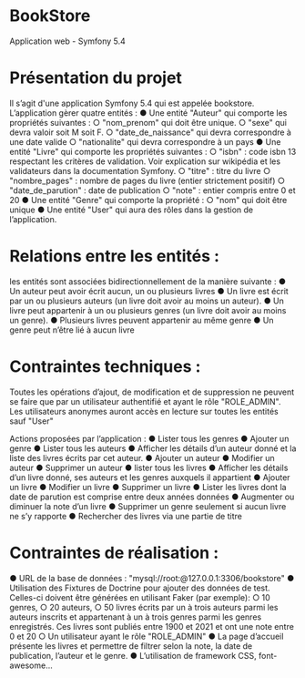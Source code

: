 # BookStore
Application web - Symfony 5.4


# Présentation du projet
Il s’agit d'une application Symfony 5.4 qui est appelée bookstore. L’application
gèrer quatre entités :
    ● Une entité "Auteur" qui comporte les propriétés suivantes :
         ○ "nom_prenom" qui doit être unique.
         ○ "sexe" qui devra valoir soit M soit F.
         ○ "date_de_naissance" qui devra correspondre à une date valide
         ○ "nationalite" qui devra correspondre à un pays
    ● Une entité "Livre" qui comporte les propriétés suivantes :
         ○ "isbn" : code isbn 13 respectant les critères de validation. Voir explication sur
            wikipédia et les validateurs dans la documentation Symfony.
         ○ "titre" : titre du livre
         ○ "nombre_pages" : nombre de pages du livre (entier strictement positif)
         ○ "date_de_parution" : date de publication
         ○ "note" : entier compris entre 0 et 20
    ● Une entité "Genre" qui comporte la propriété :
         ○ "nom" qui doit être unique
    ● Une entité "User" qui aura des rôles dans la gestion de l’application.

# Relations entre les entités :
  les entités sont associées bidirectionnellement de la manière suivante :
      ● Un auteur peut avoir écrit aucun, un ou plusieurs livres
      ● Un livre est écrit par un ou plusieurs auteurs (un livre doit avoir au moins un auteur).
      ● Un livre peut appartenir à un ou plusieurs genres (un livre doit avoir au moins un genre).
      ● Plusieurs livres peuvent appartenir au même genre
      ● Un genre peut n’être lié à aucun livre

# Contraintes techniques :
   Toutes les opérations d’ajout, de modification et de suppression ne peuvent se faire que par
   un utilisateur authentifié et ayant le rôle "ROLE_ADMIN". Les utilisateurs anonymes auront
   accès en lecture sur toutes les entités sauf "User"

   Actions proposées par l’application :
        ● Lister tous les genres
        ● Ajouter un genre
        ● Lister tous les auteurs
        ● Afficher les détails d’un auteur donné et la liste des livres écrits par cet auteur.
        ● Ajouter un auteur
        ● Modifier un auteur
        ● Supprimer un auteur
        ● lister tous les livres
        ● Afficher les détails d’un livre donné, ses auteurs et les genres auxquels il appartient
        ● Ajouter un livre
        ● Modifier un livre
        ● Supprimer un livre
        ● Lister les livres dont la date de parution est comprise entre deux années données
        ● Augmenter ou diminuer la note d’un livre
        ● Supprimer un genre seulement si aucun livre ne s’y rapporte
        ● Rechercher des livres via une partie de titre

# Contraintes de réalisation :
   ● URL de la base de données : "mysql://root:@127.0.0.1:3306/bookstore"
   ● Utilisation des Fixtures de Doctrine pour ajouter des données de test. Celles-ci doivent être
     générées en utilisant Faker (par exemple):
      ○ 10 genres,
      ○ 20 auteurs,
      ○ 50 livres écrits par un à trois auteurs parmi les auteurs inscrits et appartenant à
        un à trois genres parmi les genres enregistrés. Ces livres sont publiés entre 1900
        et 2021 et ont une note entre 0 et 20
      ○ Un utilisateur ayant le rôle "ROLE_ADMIN"
   ● La page d’accueil présente les livres et permettre de filtrer selon la note, la date de
     publication, l’auteur et le genre.
   ● L’utilisation de framework CSS, font-awesome...
